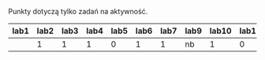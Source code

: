 Punkty dotyczą tylko zadań na aktywność.

| lab1 | lab2 | lab3 | lab4 | lab5 | lab6 | lab7 | lab9 | lab10 | lab11 | lab12 | lab13 |
|------|------|------|------|------|------|------|------|-------|-------|-------|-------|
|      |    1 |    1 |    1 |    0 |    1 |    1 | nb   |     1 |     0 |     0 | nb    |
